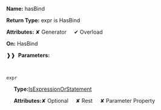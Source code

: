 **Name:** hasBind

**Return Type:** expr is HasBind

**Attributes:** ✘ Generator&nbsp;&nbsp;&nbsp;&nbsp;&nbsp;✔ Overload

**On:** HasBind

❱❱&nbsp;&nbsp;**Parameters:**

&nbsp;&nbsp;&nbsp;&nbsp;&nbsp;
```
expr
```

&nbsp;&nbsp;&nbsp;&nbsp;&nbsp;**Type:**[IsExpressionOrStatement](https://gitbook-18.gitbook.io/au//runtime/ast/typealiases/isexpressionorstatement)

&nbsp;&nbsp;&nbsp;&nbsp;&nbsp;**Attributes:**✘ Optional&nbsp;&nbsp;&nbsp;&nbsp;&nbsp;✘ Rest&nbsp;&nbsp;&nbsp;&nbsp;&nbsp;✘ Parameter Property

